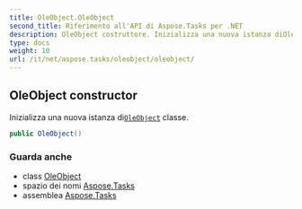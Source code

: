 ```yaml
---
title: OleObject.OleObject
second_title: Riferimento all'API di Aspose.Tasks per .NET
description: OleObject costruttore. Inizializza una nuova istanza diOleObject classe.
type: docs
weight: 10
url: /it/net/aspose.tasks/oleobject/oleobject/
---
```

## OleObject constructor

Inizializza una nuova istanza di[`OleObject`](../) classe.

```csharp
public OleObject()
```

### Guarda anche

* class [OleObject](../)
* spazio dei nomi [Aspose.Tasks](../../oleobject/)
* assemblea [Aspose.Tasks](../../../)


